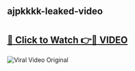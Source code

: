 ## ajpkkkk-leaked-video 

# <h2><a href="http://freeplayer.one?title=ajpkkkk-leaked-video&ref=21J">🔗 Click to Watch 👉🔴 VIDEO</a></h2>

<a href="http://freeplayer.one?title=ajpkkkk-leaked-video&ref=21J" rel="nofollow" data-target="animated-image.originalLink"><img src="https://i.ibb.co.com/xMMVF88/686577567.gif" alt="Viral Video Original" style="max-width: 100%; display: inline-block;" data-target="animated-image.originalImage"></a>

